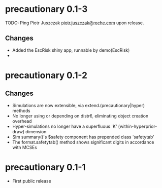 # precautionary 0.1-3

TODO: Ping Piotr Juszczak <piotr.juszczak@roche.com> upon release.

## Changes

* Added the EscRisk shiny app, runnable by demo(EscRisk)
* 

# precautionary 0.1-2

## Changes

* Simulations are now extensible, via extend.(precautionary|hyper) methods
* No longer using or depending on distr6, eliminating object creation overhead
* Hyper-simulations no longer have a superfluous 'K' (within-hyperprior-draw) dimension
* Sim summary()'s $safety component has prepended class 'safetytab'
* The format.safetytab() method shows significant digits in accordance with MCSEs

# precautionary 0.1-1

* First public release
